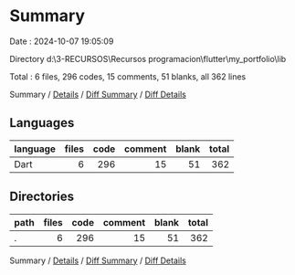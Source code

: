 # Summary

Date : 2024-10-07 19:05:09

Directory d:\\3-RECURSOS\\Recursos programacion\\flutter\\my_portfolio\\lib

Total : 6 files,  296 codes, 15 comments, 51 blanks, all 362 lines

Summary / [Details](details.md) / [Diff Summary](diff.md) / [Diff Details](diff-details.md)

## Languages
| language | files | code | comment | blank | total |
| :--- | ---: | ---: | ---: | ---: | ---: |
| Dart | 6 | 296 | 15 | 51 | 362 |

## Directories
| path | files | code | comment | blank | total |
| :--- | ---: | ---: | ---: | ---: | ---: |
| . | 6 | 296 | 15 | 51 | 362 |

Summary / [Details](details.md) / [Diff Summary](diff.md) / [Diff Details](diff-details.md)